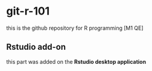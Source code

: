 # git-r-101

this is the github repository for R programming [M1 QE]

## Rstudio add-on

this part was added on the **Rstudio desktop application**
